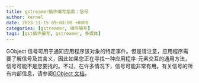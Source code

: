 ```yaml
---
title: gstreamer插件编写指南：信号
author: kernel
date: 2023-11-15 09:03:00 +0800
categories: [gstreamer, 插件编写]
tags: [gst插件编写, gstreamer, 多媒体]
---
```


GObject 信号可用于通知应用程序该对象的特定事件。但是请注意，应用程序需要了解信号及其含义，因此如果您正在寻找一种应用程序-元素交互的通用方法，信号可能不是您要找的。不过，在许多情况下，信号可能非常有用。有关信号的所有内部信息，请参阅[GObject 文档](https://library.gnome.org/devel/gobject/stable/)。
